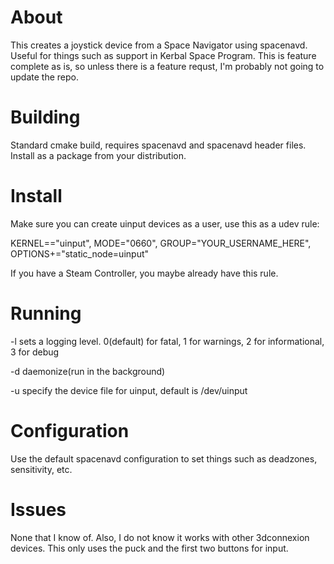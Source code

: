 # About
This creates a joystick device from a Space Navigator using spacenavd. Useful for things
such as support in Kerbal Space Program. This is feature complete as is, so unless
there is a feature requst, I'm probably not going to update the repo.

# Building
Standard cmake build, requires spacenavd and spacenavd header files. Install as a package
from your distribution.

# Install
Make sure you can create uinput devices as a user, use this as a udev rule:

KERNEL=="uinput", MODE="0660", GROUP="YOUR_USERNAME_HERE", OPTIONS+="static_node=uinput"

If you have a Steam Controller, you maybe already have this rule.

# Running
-l <n> sets a logging level. 0(default) for fatal, 1 for warnings, 2 for informational, 3 for debug

-d daemonize(run in the background)

-u specify the device file for uinput, default is /dev/uinput

# Configuration
Use the default spacenavd configuration to set things such as deadzones, sensitivity, etc.

# Issues
None that I know of. Also, I do not know it works with other 3dconnexion devices. This only uses the puck and the first two buttons for input.

